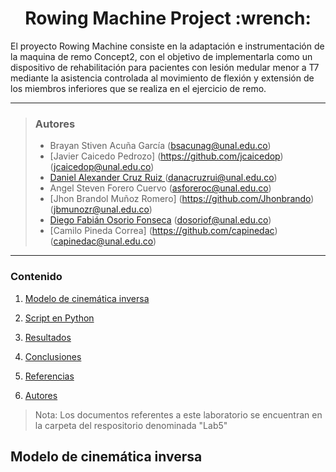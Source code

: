 
<h1 align="center"> Rowing Machine Project :wrench: </h1> 

El proyecto Rowing Machine consiste en la adaptación e instrumentación de la maquina de remo Concept2, con el objetivo de implementarla como un dispositivo de rehabilitación para pacientes con lesión medular menor a T7 mediante la asistencia controlada al movimiento de flexión y extensión de los miembros inferiores que se realiza en el ejercicio de remo. 

---
> ### Autores
> - Brayan Stiven Acuña García (bsacunag@unal.edu.co)
> - [Javier Caicedo Pedrozo] (https://github.com/jcaicedop)   (jcaicedop@unal.edu.co)
> - [Daniel Alexander Cruz Ruiz ](https://github.com/Danacruzrui) (danacruzrui@unal.edu.co) 
> - Angel Steven Forero Cuervo (asforeroc@unal.edu.co)
> - [Jhon Brandol Muñoz Romero] (https://github.com/Jhonbrando)(jbmunozr@unal.edu.co)
> - [Diego Fabián Osorio Fonseca](https://github.com/dosoriof) (dosoriof@unal.edu.co)
> - [Camilo Pineda Correa] (https://github.com/capinedac) (capinedac@unal.edu.co)
---
### Contenido

1. [Modelo de cinemática inversa](#modelo-de-cinemática-inversa)
1. [Script en Python](#script-en-python-snake)
1. [Resultados](#resultados)
3. [Conclusiones](#conclusiones-page_facing_up)
5. [Referencias](#referencias-openbook)

6. [Autores](#autores-blacknib)

>Nota: Los documentos referentes a este laboratorio se encuentran en la carpeta del respositorio denominada "Lab5"

## Modelo de cinemática inversa
